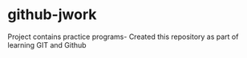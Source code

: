 # github-jwork
Project contains practice programs- Created this repository as part of learning GIT and Github
